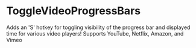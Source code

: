 # ToggleVideoProgressBars
Adds an 'S' hotkey for toggling visibility of the progress bar and displayed time for various video players! Supports YouTube, Netflix, Amazon, and Vimeo
